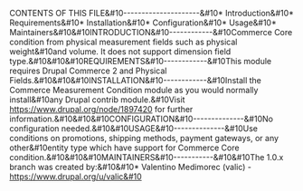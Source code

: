 CONTENTS OF THIS FILE&#10---------------------&#10* Introduction&#10* Requirements&#10* Installation&#10* Configuration&#10* Usage&#10* Maintainers&#10&#10INTRODUCTION&#10------------&#10Commerce Core condition from physical measurement fields such as physical weight&#10and volume. It does not support dimension field type.&#10&#10&#10REQUIREMENTS&#10------------&#10This module requires Drupal Commerce 2 and Physical Fields.&#10&#10&#10INSTALLATION&#10------------&#10Install the Commerce Measurement Condition module as you would normally install&#10any Drupal contrib module.&#10Visit https://www.drupal.org/node/1897420 for further information.&#10&#10&#10CONFIGURATION&#10--------------&#10No configuration needed.&#10&#10USAGE&#10--------------&#10Use conditions on promotions, shipping methods, payment gateways, or any other&#10entity type which have support for Commerce Core condition.&#10&#10&#10MAINTAINERS&#10-----------&#10&#10The 1.0.x branch was created by:&#10&#10* Valentino Medimorec (valic) - https://www.drupal.org/u/valic&#10